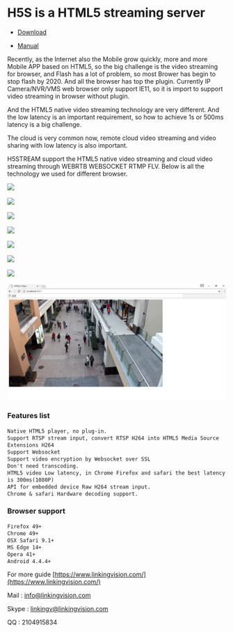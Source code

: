 # H5S is a HTML5 streaming server #

*  [Download](https://linkingvision.com/download/)

*  [Manual](https://linkingvision.com/download/documentation/)

Recently, as the Internet also the Mobile grow quickly, more and more Mobile APP based on HTML5, so the big challenge is the video streaming for browser, and Flash has a lot of problem, so most Brower has begin to stop flash by 2020. And all the browser has top the plugin. Currently IP Camera/NVR/VMS web browser only support IE11, so it is import to support video streaming in browser without plugin. 

And the HTML5 native video streaming technology are very different. And the low latency is an important requirement, so how to achieve 1s or 500ms latency is a big challenge. 

The cloud is very common now, remote cloud video streaming and video sharing with low latency is also important.

H5STREAM support the HTML5 native video streaming and cloud video streaming through WEBRTB WEBSOCKET RTMP FLV. Below is all the technology we used for different browser.

![](https://raw.githubusercontent.com/linkingvision/h5stream/master/doc/spec/5.JPG)


![](https://raw.githubusercontent.com/linkingvision/h5stream/master/doc/spec/1.JPG)

![](https://raw.githubusercontent.com/linkingvision/h5stream/master/doc/spec/2.JPG)

![](https://raw.githubusercontent.com/linkingvision/h5stream/master/doc/spec/3.JPG)

![](https://raw.githubusercontent.com/linkingvision/h5stream/master/doc/spec/4.JPG)

![](https://raw.githubusercontent.com/linkingvision/h5stream/master/doc/spec/6.JPG)

![](https://raw.githubusercontent.com/linkingvision/h5stream/master/doc/spec/7.JPG)

![](https://raw.githubusercontent.com/xsmart/ve-img/master/h5stream/h5s.png)

### Features list ###
	Native HTML5 player, no plug-in.
	Support RTSP stream input, convert RTSP H264 into HTML5 Media Source Extensions H264
	Support Websocket 
	Support video encryption by Websocket over SSL
	Don't need transcoding.
	HTML5 video Low latency, in Chrome Firefox and safari the best latency is 300ms(1080P)
	API for embedded device Raw H264 stream input.
	Chrome & safari Hardware decoding support.

### Browser support ###
	Firefox 49+
	Chrome 49+
	OSX Safari 9.1+
	MS Edge 14+
	Opera 41+
	Android 4.4.4+



For more guide
[https://www.linkingvision.com/](https://www.linkingvision.com/)

Mail  : [info@linkingvision.com](info@linkingvision.com)

Skype :  linkingv@linkingvision.com

QQ    : 2104915834
